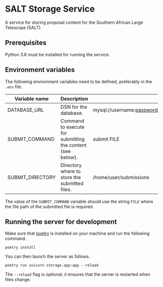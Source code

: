 # SALT Storage Service

A service for storing proposal content for the Southern African Large Telescope (SALT).

## Prerequisites

Python 3.8 must be installed for running the service.

## Environment variables

The following environment variables need to be defined, preferably in the `.env` file.

Variable name | Description | Example
--- | --- | ---
DATABASE_URL | DSN for the database. | mysql://username:password@my.database.server:3306/my_database
SUBMIT_COMMAND | Command to execute for submitting the content (see below). | submit FILE
SUBMIT_DIRECTORY | Directory where to store the submitted files. | /home/user/submissions

The value of the `SUBMIT_COMMAND` variable should use the string `FILE` where the file path of the submitted file is required.

## Running the server for development

Make sure that [poetry](https://python-poetry.org) is installed on your machine and run the following command.

```shell script
poetry install
```

You can then launch the server as follows.

```shell script
poetry run uvicorn storage.app:app --reload
```

The `--reload` flag is optional; it ensures that the server is restarted when files change.

